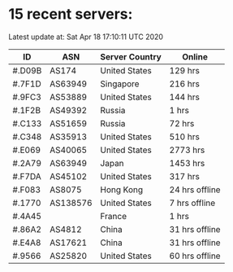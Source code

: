 # 15 recent servers:

Latest update at: Sat Apr 18 17:10:11 UTC 2020

| ID | ASN | Server Country | Online |
| -- | --- | -------------- | ------ |
| #.D09B | AS174 | United States | 129 hrs |
| #.7F1D | AS63949 | Singapore | 216 hrs |
| #.9FC3 | AS53889 | United States | 144 hrs |
| #.1F2B | AS49392 | Russia | 1 hrs |
| #.C133 | AS51659 | Russia | 72 hrs |
| #.C348 | AS35913 | United States | 510 hrs |
| #.E069 | AS40065 | United States | 2773 hrs |
| #.2A79 | AS63949 | Japan | 1453 hrs |
| #.F7DA | AS45102 | United States | 317 hrs |
| #.F083 | AS8075 | Hong Kong | 24 hrs offline |
| #.1770 | AS138576 | United States | 7 hrs offline |
| #.4A45 |  | France | 1 hrs |
| #.86A2 | AS4812 | China | 31 hrs offline |
| #.E4A8 | AS17621 | China | 31 hrs offline |
| #.9566 | AS25820 | United States | 60 hrs offline |

